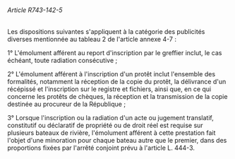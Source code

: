 ###### Article R743-142-5

Les dispositions suivantes s'appliquent à la catégorie des publicités diverses mentionnée au tableau 2 de l'article annexe 4-7 :

1° L'émolument afférent au report d'inscription par le greffier inclut, le cas échéant, toute radiation consécutive ;

2° L'émolument afférent à l'inscription d'un protêt inclut l'ensemble des formalités, notamment la réception de la copie du protêt, la délivrance d'un récépissé et l'inscription sur le registre et fichiers, ainsi que, en ce qui concerne les protêts de chèques, la réception et la transmission de la copie destinée au procureur de la République ;

3° Lorsque l'inscription ou la radiation d'un acte ou jugement translatif, constitutif ou déclaratif de propriété ou de droit réel est requise sur plusieurs bateaux de rivière, l'émolument afférent à cette prestation fait l'objet d'une minoration pour chaque bateau autre que le premier, dans des proportions fixées par l'arrêté conjoint prévu à l'article L. 444-3.

